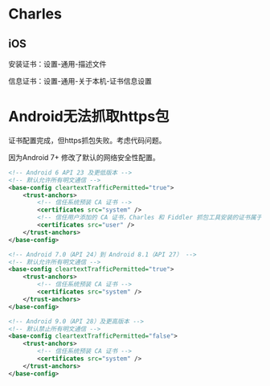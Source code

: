 # Charles

## iOS

安装证书：设置-通用-描述文件

信息证书：设置-通用-关于本机-证书信息设置

# Android无法抓取https包

证书配置完成，但https抓包失败。考虑代码问题。

因为Android 7+ 修改了默认的网络安全性配置。

```xml
<!-- Android 6 API 23 及更低版本 -->
<!-- 默认允许所有明文通信 -->
<base-config cleartextTrafficPermitted="true">
    <trust-anchors>
        <!-- 信任系统预装 CA 证书 -->
        <certificates src="system" />
        <!-- 信任用户添加的 CA 证书，Charles 和 Fiddler 抓包工具安装的证书属于此类 -->
        <certificates src="user" />
    </trust-anchors>
</base-config>

<!-- Android 7.0（API 24）到 Android 8.1（API 27） -->
<!-- 默认允许所有明文通信 -->
<base-config cleartextTrafficPermitted="true">
    <trust-anchors>
        <!-- 信任系统预装 CA 证书 -->
        <certificates src="system" />
    </trust-anchors>
</base-config>

<!-- Android 9.0（API 28）及更高版本 -->
<!-- 默认禁止所有明文通信 -->
<base-config cleartextTrafficPermitted="false">
    <trust-anchors>
        <!-- 信任系统预装 CA 证书 -->
        <certificates src="system" />
    </trust-anchors>
</base-config>
```